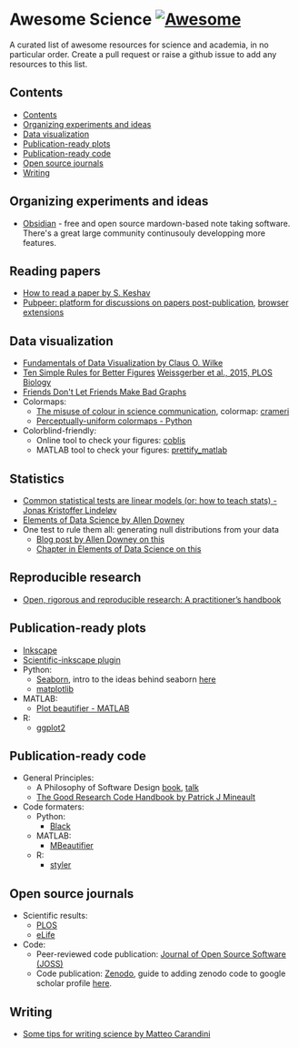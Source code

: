 # Awesome Science  [![Awesome](https://cdn.rawgit.com/sindresorhus/awesome/d7305f38d29fed78fa85652e3a63e154dd8e8829/media/badge.svg)](https://github.com/sindresorhus/awesome)

A curated list of awesome resources for science and academia, in no particular order. Create a pull request or raise a github issue to add any resources to this list. 

## Contents

<!-- START_TOC -->

* [Contents](#contents)
* [Organizing experiments and ideas](#organizing_experiments_and_ideas)
* [Data visualization](#data_visualization)
* [Publication-ready plots](#publication-ready_plots)
* [Publication-ready code](#publication-ready_code)
* [Open source journals](#open_source_journals)
* [Writing](#writing)

<!-- END_TOC -->

## Organizing experiments and ideas

- [Obsidian](https://obsidian.md/) - free and open source mardown-based note taking software. There's a great large community continusouly developping more features. 

## Reading papers 

- [How to read a paper by S. Keshav](HowtoReadPaper.pdf)
- [Pubpeer: platform  for discussions on papers post-publication](https://pubpeer.com/), [browser extensions](https://www.pubpeer.com/static/extensions)

## Data visualization

- [Fundamentals of Data Visualization by Claus O. Wilke](https://clauswilke.com/dataviz)
- [Ten Simple Rules for Better Figures](https://journals.plos.org/ploscompbiol/article?id=10.1371/journal.pcbi.1003833)
  [Weissgerber et al., 2015, PLOS Biology](https://journals.plos.org/plosbiology/article?id=10.1371/journal.pbio.1002128)
- [Friends Don't Let Friends Make Bad Graphs](https://github.com/cxli233/FriendsDontLetFriends)
- Colormaps:
  - [The misuse of colour in science communication](https://www.nature.com/articles/s41467-020-19160-7), colormap: [crameri](https://www.fabiocrameri.ch/colourmaps/)
  - [Perceptually-uniform colormaps - Python](https://github.com/holoviz/colorcet)
- Colorblind-friendly:
  - Online tool to check your figures: [coblis](https://www.color-blindness.com/coblis-color-blindness-simulator/)
  - MATLAB tool to check your figures: [prettify_matlab](https://github.com/Julie-Fabre/prettify_matlab)
 
## Statistics
- [Common statistical tests are linear models (or: how to teach stats) - Jonas Kristoffer Lindeløv](https://lindeloev.github.io/tests-as-linear/)
- [Elements of Data Science by Allen Downey](https://allendowney.github.io/ElementsOfDataScience/)
- One test to rule them all: generating null distributions from your data
  - [Blog post by Allen Downey on this](https://allendowney.blogspot.com/2011/05/there-is-only-one-test.html)
  - [Chapter in Elements of Data Science on this](https://allendowney.github.io/ElementsOfDataScience/13_hypothesis.html#the-hypothesis-testing-framework)

## Reproducible research 

- [Open, rigorous and reproducible research: A practitioner’s handbook](https://stanforddatascience.github.io/best-practices/index.html)

## Publication-ready plots

- [Inkscape](https://inkscape.org/)
- [Scientific-inkscape plugin](https://github.com/burghoff/Scientific-Inkscape)
- Python:
  - [Seaborn](https://seaborn.pydata.org/), intro to the ideas behind seaborn [here](https://seaborn.pydata.org/tutorial/introduction.html)
  - [matplotlib](https://matplotlib.org/)
- MATLAB:
  - [Plot beautifier - MATLAB](https://github.com/Julie-Fabre/prettify_matlab)
- R:
  - [ggplot2](https://ggplot2.tidyverse.org/)


## Publication-ready code 

- General Principles:
  - A Philosophy of Software Design [book](https://milkov.tech/assets/psd.pdf), [talk](https://www.youtube.com/watch?v=bmSAYlu0NcY&ab_channel=TalksatGoogle)
  - [The Good Research Code Handbook by Patrick J Mineault](https://goodresearch.dev/)
- Code formaters: 
  - Python: 
    - [Black](https://github.com/psf/black)
  - MATLAB: 
    - [MBeautifier](https://github.com/davidvarga/MBeautifier)
  - R:
    - [styler](https://styler.r-lib.org/)
  
## Open source journals

- Scientific results:
  - [PLOS](https://plos.org/)
  - [eLife](https://elifesciences.org/)
- Code:
  - Peer-reviewed code publication: [Journal of Open Source Software (JOSS)](https://joss.theoj.org/)
  - Code publication: [Zenodo](https://zenodo.org/), guide to adding zenodo code to google scholar profile [here](addingZenodoToGoogleScholar.md). 

## Writing

- [Some tips for writing science by Matteo Carandini](https://www.eneuro.org/content/9/6/ENEURO.0497-22.2022.abstract)
